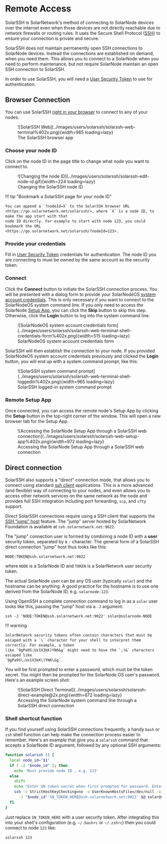 # Remote Access

SolarSSH is SolarNetwork's method of connecting to SolarNode devices over the internet even when
those devices are not directly reachable due to network firewalls or routing rules. It uses the
Secure Shell Protocol ([SSH][ssh]) to ensure your connection is private and secure.

SolarSSH does not maintain permanently open SSH connections to SolarNode devices. Instead the
connections are established on demand, when you need them. This allows you to connect to a SolarNode
when you need to perform maintenance, but not require SolarNode maintain an open SSH connection to
SolarSSH.

In order to use SolarSSH, you will need a [User Security Token](security-tokens.md) to use for
authentication.

## Browser Connection

You can use SolarSSH [right in your browser][solarssh-web] to connect to any of your nodes.

<figure markdown>
  ![SolarSSH Web](../images/users/solarssh/solarssh-web-terminal%402x.png){width=965 loading=lazy}
  <figcaption markdown>The SolarSSH browser app</figcaption>
</figure>

### Choose your node ID

Click on the node ID in the page title to change what node you want to connect to.

<figure markdown>
  ![Changing the node ID](../images/users/solarssh/solarssh-edit-node-id.gif){width=224 loading=lazy}
  <figcaption markdown>Changing the SolarSSH node ID</figcaption>
</figure>

!!! tip "Bookmark a SolarSSH page for your node ID"

	You can append a `?nodeId=X` to the SolarSSH browser URL
	<https://go.solarnetwork.net/solarssh/>, where `X` is a node ID, to make the app start with that
	node ID directly. For example to start with node 123, you could bookmark the URL
	<https://go.solarnetwork.net/solarssh/?nodeId=123>.

### Provide your credentials

Fill in [User Security Token](security-tokens.md) credentials for authentication. The node ID you are
connecting to must be owned by the same account as the security token.

### Connect

Click the **Connect** button to initiate the SolarSSH connection process. You will be presented with
a dialog form to provide your SolarNodeOS [system account
credentials](sysadmin/index.md#system-user-account). This is only necessary if you want to connect
to the SolarNodeOS system command line. If you only need to access the SolarNode [Setup
App](setup-app/index.md), you can click the **Skip** button to skip this step. Otherwise, click the
**Login** button to log into the system command line.

<figure markdown>
  ![SolarNodeOS system account credentials form](../images/users/solarssh/solarssh-web-terminal-shell-credentials-form%402x.png){width=515 loading=lazy}
  <figcaption markdown>SolarNodeOS system account credentials form</figcaption>
</figure>

SolarSSH will then establish the connection to your node. If you provided SolarNodeOS system account
credentials previously and clicked the **Login** button, you will end up with a system
command prompt, like this:

<figure markdown>
  ![SolarSSH system command prompt](../images/users/solarssh/solarssh-web-terminal-shell-loggedin%402x.png){width=965 loading=lazy}
  <figcaption markdown>SolarSSH logged-in system command prompt</figcaption>
</figure>

### Remote Setup App

Once connected, you can access the remote node's Setup App by clicking the **Setup** button in the
top-right corner of the window. This will open a new browser tab for the Setup App.

<figure markdown>
  ![Accessing the SolarNode Setup App through a SolarSSH web connection](../images/users/solarssh/solarssh-web-setup-app%402x.png){width=972 loading=lazy}
  <figcaption markdown>Accessing the SolarNode Setup App through a SolarSSH web connection</figcaption>
</figure>

## Direct connection

SolarSSH also supports a "direct" connection mode, that allows you to connect using standard [ssh
client][ssh-clients] applications. This is a more advanced (and flexible) way of connecting to
your nodes, and even allows you to access other network services on the same network as the node
and provides full SSH integration including port forwarding, `scp`, and `sftp` support.

Direct SolarSSH connections require using a SSH client that supports the [SSH "jump" host][ssh-jump]
feature. The "jump" server hosted by SolarNetwork Foundation is available at
`ssh.solarnetwork.net:9022`.

The "jump" connection user is formed by combining a node ID with a **user** security token,
separated by a `:` character. The general form of a SolarSSH direct connection "jump" host thus
looks like this:

```
NODE:TOKEN@ssh.solarnetwork.net:9022
```

where `NODE` is a SolarNode ID and `TOKEN` is a SolarNetwork user security token.

The actual SolarNode user can be any OS user (typically `solar`) and the hostname can be anything.
A good practice for the hostname is to use one derived from the SolarNode ID, e.g. `solarnode-123`.

Using OpenSSH a complete connection command to log in as a `solar` user looks like this, passing
the "jump" host via a `-J` argument:

```
ssh -J 'NODE:TOKEN@ssh.solarnetwork.net:9022' solar@solarnode-NODE
```

!!! warning

	SolarNetwork security tokens often contain characters that must be
	escaped with a `\` character for your shell to interpret them correctly. For example, a token
	like `9gPa9S;Ux1X3kK)YN6&g` might need to have the `;)&` characters escaped like
	`9gPa9S\;Ux1X3kK\)YN6\&g`.

You will be first prompted to enter a password, which must be the token secret. You might then
be prompted for the SolarNode OS user's password. Here's an example screen shot:


<figure markdown>
  ![SolarSSH Direct Terminal](../images/users/solarssh/solarssh-direct-example@2x.png){width=672 loading=lazy}
  <figcaption markdown>Accessing the SolarNode system command line through a SolarSSH direct connection</figcaption>
</figure>

### Shell shortcut function

If you find yourself using SolarSSH connections frequently, a handy `bash` or `zsh` shell function
can help make the connection process easier to remember. Here's an example that give you a
`solarssh` command that accepts a SolarNode ID argument, followed by any optional SSH arguments:

```sh
function solarssh () {
  local node_id="$1"
  if [ -z "$node_id" ]; then
    echo 'Must provide node ID , e.g. 123'
  else
    shift
    echo "Enter SN token secret when first prompted for password. Enter node $node_id password second."
    ssh -o StrictHostKeyChecking=no -o UserKnownHostsFile=/dev/null -o LogLevel=ERROR \
      -J "$node_id"'SN_TOKEN_HERE@ssh.solarnetwork.net:9022' $@ solar@solarnode-$node_id
  fi
}
```

Just replace `SN_TOKEN_HERE` with a user security token. After integrating this into your shell's configuration (e.g. `~/.bashrc` or `~/.zshrc`) then you
could connect to node `123` like:

```sh
solarssh 123
```

[ssh]: https://en.wikipedia.org/wiki/Secure_Shell
[sec-tokens]: https://data.solarnetwork.net/solaruser/u/sec/auth-tokens
[ssh-clients]: https://en.wikipedia.org/wiki/Comparison_of_SSH_clients
[ssh-jump]: https://en.wikibooks.org/wiki/OpenSSH/Cookbook/Proxies_and_Jump_Hosts#Passing_Through_One_or_More_Gateways_Using_ProxyJump
[solarssh-web]: https://go.solarnetwork.net/solarssh/
[solarssh-web-node]: https://go.solarnetwork.net/solarssh/?nodeId=123
